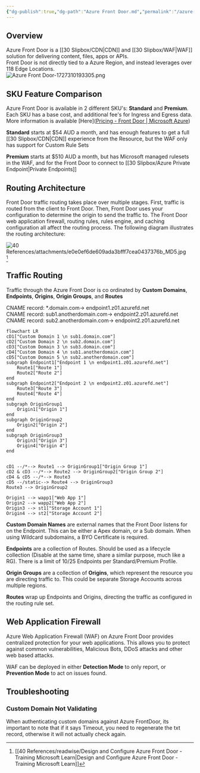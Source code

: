 ```yaml
---
{"dg-publish":true,"dg-path":"Azure Front Door.md","permalink":"/azure-front-door/","tags":["notes"]}
---
```



## Overview

Azure Front Door is a [[30 Slipbox/CDN\|CDN]] and [[30 Slipbox/WAF\|WAF]] solution for delivering content, files, apps or APIs.  
Front Door is not directly tied to a Azure Region, and instead leverages over 118 Edge Locations.  
![Azure Front Door-1727310193305.png](/img/user/40%20References/attachments/image/Azure%20Front%20Door-1727310193305.png)

## SKU Feature Comparison

Azure Front Door is available in 2 different SKU's: **Standard** and **Premium**.  
Each SKU has a base cost, and additional fee's for Ingress and Egress data.  
More information is available [Here]([Pricing - Front Door | Microsoft Azure](https://azure.microsoft.com/en-us/pricing/details/frontdoor/))

**Standard** starts at $54 AUD a month, and has enough features to get a full [[30 Slipbox/CDN\|CDN]] experience from the Resource, but the WAF only has support for Custom Rule Sets

**Premium** starts at $510 AUD a month, but has Microsoft managed rulesets in the WAF, and for the Front Door to connect to [[30 Slipbox/Azure Private Endpoint\|Private Endpoints]]

## Routing Architecture

Front Door traffic routing takes place over multiple stages. First, traffic is routed from the client to Front Door. Then, Front Door uses your configuration to determine the origin to send the traffic to. The Front Door web application firewall, routing rules, rules engine, and caching configuration all affect the routing process. The following diagram illustrates the routing architecture:

![40 References/attachments/e0e0ef6de609ada3bfff7cea0437376b_MD5.jpg](/img/user/40%20References/attachments/e0e0ef6de609ada3bfff7cea0437376b_MD5.jpg)  
[^1]

## Traffic Routing

Traffic through the Azure Front Door is co ordinated by **Custom Domains**, **Endpoints**, **Origins**, **Origin Groups**, and **Routes**

CNAME record: \*.domain.com-> endpoint1.z01.azurefd.net  
CNAME record: sub1.anotherdomain.com-> endpoint2.z01.azurefd.net  
CNAME record: sub2.anotherdomain.com-> endpoint2.z01.azurefd.net

```mermaid
flowchart LR
cD1["Custom Domain 1 \n sub1.domain.com"]
cD2["Custom Domain 2 \n sub2.domain.com"]
cD3["Custom Domain 3 \n sub3.domain.com"]
cD4["Custom Domain 4 \n sub1.anotherdomain.com"]
cD5["Custom Domain 5 \n sub2.anotherdomain.com"]
subgraph Endpoint1["Endpoint 1 \n endpoint1.z01.azurefd.net"]
	Route1["Route 1"]
	Route2["Route 2"]
end
subgraph Endpoint2["Endpoint 2 \n endpoint2.z01.azurefd.net"]
	Route3["Route 3"]
	Route4["Route 4"]
end
subgraph OriginGroup1
	Origin1["Origin 1"]
end
subgraph OriginGroup2
	Origin2["Origin 2"]
end
subgraph OriginGroup3
	Origin3["Origin 3"]
	Origin4["Origin 4"]
end


cD1 --/*--> Route1 --> OriginGroup1["Origin Group 1"]
cD2 & cD3 --/*--> Route2 --> OriginGroup2["Origin Group 2"]
cD4 & cD5 --/*--> Route3
cD5 --/static--> Route4 --> OriginGroup3
Route3 --> OriginGroup2

Origin1 --> wapp1["Web App 1"]
Origin2 --> wapp2["Web App 2"]
Origin3 --> st1["Storage Account 1"]
Origin4 --> st2["Storage Account 2"]

```

**Custom Domain Names** are external names that the Front Door listens for on the Endpoint. This can be either a Apex domain, or a Sub domain. When using Wildcard subdomains, a BYO Certificate is required.

**Endpoints** are a collection of Routes. Should be used as a lifecycle collection (Disable at the same time, share a similar purpose, much like a RG). There is a limit of 10/25 Endpoints per Standard/Premium Profile.

**Origin Groups** are a collection of **Origins**, which represent the resource you are directing traffic to. This could be separate Storage Accounts across multiple regions.

**Routes** wrap up Endpoints and Origins, directing the traffic as configured in the routing rule set.

## Web Application Firewall

Azure Web Application Firewall (WAF) on Azure Front Door provides centralized protection for your web applications. This allows you to protect against common vulnerabilities, Malicious Bots, DDoS attacks and other web based attacks.

WAF can be deployed in either **Detection Mode** to only report, or **Prevention Mode** to act on issues found.

## Troubleshooting

### Custom Domain Not Validating

When authenticating custom domains against Azure FrontDoor, its important to note that if it says Timeout, you need to regenerate the txt record, otherwise it will not actually check again.

[^1]: [[40 References/readwise/Design and Configure Azure Front Door - Training  Microsoft Learn\|Design and Configure Azure Front Door - Training  Microsoft Learn]]
